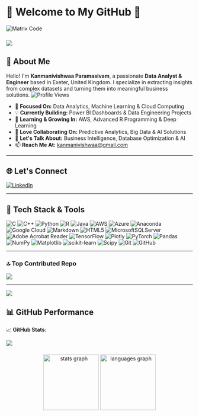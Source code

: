 # 🌟 Welcome to My GitHub  🚀
   ![Matrix Code](https://media.giphy.com/media/ZVik7pBtu9dNS/giphy.gif)
###

<div align="left">
  <img src="https://profile-counter.glitch.me/pk527/count.svg?"  />
</div>

###

## 🚀 About Me  

Hello! I'm **Kanmanivishwaa Paramasivam**, a passionate **Data Analyst & Engineer** based in Exeter, United Kingdom. I specialize in extracting insights from complex datasets and turning them into meaningful business solutions.
![Profile Views](https://komarev.com/ghpvc/?username=pk527&label=Visitors&color=blueviolet&style=plastic)

- 🎯 **Focused On:** Data Analytics, Machine Learning & Cloud Computing  
- 💡 **Currently Building:** Power BI Dashboards & Data Engineering Projects  
- 🌱 **Learning & Growing In:** AWS, Advanced R Programming & Deep Learning  
- 🤝 **Love Collaborating On:** Predictive Analytics, Big Data & AI Solutions  
- 💬 **Let's Talk About:** Business Intelligence, Database Optimization & AI  
- 📫 **Reach Me At:** [kanmanivishwaa@gmail.com](mailto:kanmanivishwaa@gmail.com)  

---
## 🌐 Let's Connect  

[![LinkedIn](https://img.shields.io/badge/LinkedIn-0077B5?style=for-the-badge&logo=linkedin&logoColor=white)](https://www.linkedin.com/in/kanmanivishwaa-paramasivam-972031222/)  

---
## 🎨 Tech Stack & Tools  

![C](https://img.shields.io/badge/c-%2300599C.svg?style=for-the-badge&logo=c&logoColor=white) ![C++](https://img.shields.io/badge/c++-%2300599C.svg?style=for-the-badge&logo=c%2B%2B&logoColor=white) ![Python](https://img.shields.io/badge/python-3670A0?style=for-the-badge&logo=python&logoColor=ffdd54) ![R](https://img.shields.io/badge/r-%23276DC3.svg?style=for-the-badge&logo=r&logoColor=white) ![Java](https://img.shields.io/badge/java-%23ED8B00.svg?style=for-the-badge&logo=openjdk&logoColor=white) ![AWS](https://img.shields.io/badge/AWS-%23FF9900.svg?style=for-the-badge&logo=amazon-aws&logoColor=white) ![Azure](https://img.shields.io/badge/azure-%230072C6.svg?style=for-the-badge&logo=microsoftazure&logoColor=white) ![Anaconda](https://img.shields.io/badge/Anaconda-%2344A833.svg?style=for-the-badge&logo=anaconda&logoColor=white) ![Google Cloud](https://img.shields.io/badge/GoogleCloud-%234285F4.svg?style=for-the-badge&logo=google-cloud&logoColor=white) ![Markdown](https://img.shields.io/badge/markdown-%23000000.svg?style=for-the-badge&logo=markdown&logoColor=white) ![HTML5](https://img.shields.io/badge/html5-%23E34F26.svg?style=for-the-badge&logo=html5&logoColor=white)  ![MicrosoftSQLServer](https://img.shields.io/badge/Microsoft%20SQL%20Server-CC2927?style=for-the-badge&logo=microsoft%20sql%20server&logoColor=white)  ![Adobe Acrobat Reader](https://img.shields.io/badge/Adobe%20Acrobat%20Reader-EC1C24.svg?style=for-the-badge&logo=Adobe%20Acrobat%20Reader&logoColor=white)  ![TensorFlow](https://img.shields.io/badge/TensorFlow-%23FF6F00.svg?style=for-the-badge&logo=TensorFlow&logoColor=white) ![Plotly](https://img.shields.io/badge/Plotly-%233F4F75.svg?style=for-the-badge&logo=plotly&logoColor=white) ![PyTorch](https://img.shields.io/badge/PyTorch-%23EE4C2C.svg?style=for-the-badge&logo=PyTorch&logoColor=white) ![Pandas](https://img.shields.io/badge/pandas-%23150458.svg?style=for-the-badge&logo=pandas&logoColor=white) ![NumPy](https://img.shields.io/badge/numpy-%23013243.svg?style=for-the-badge&logo=numpy&logoColor=white) ![Matplotlib](https://img.shields.io/badge/Matplotlib-%23ffffff.svg?style=for-the-badge&logo=Matplotlib&logoColor=black) ![scikit-learn](https://img.shields.io/badge/scikit--learn-%23F7931E.svg?style=for-the-badge&logo=scikit-learn&logoColor=white) ![Scipy](https://img.shields.io/badge/SciPy-%230C55A5.svg?style=for-the-badge&logo=scipy&logoColor=%white) ![Git](https://img.shields.io/badge/git-%23F05033.svg?style=for-the-badge&logo=git&logoColor=white) ![GitHub](https://img.shields.io/badge/github-%23121011.svg?style=for-the-badge&logo=github&logoColor=white)

---
### 🔝 Top Contributed Repo
![](https://github-contributor-stats.vercel.app/api?username=pk527&limit=5&theme=dark&combine_all_yearly_contributions=true)

---
[![](https://visitcount.itsvg.in/api?id=pk527&icon=1&color=0)](https://visitcount.itsvg.in)


## 📊 GitHub Performance  


📈 **GitHub Stats**:  

![](https://github-readme-streak-stats.herokuapp.com/?user=pk527&theme=holi&hide_border=false)

###
<div align="center">
  <img src="https://github-readme-stats.vercel.app/api?username=pk527&hide_title=false&hide_rank=false&show_icons=true&include_all_commits=true&count_private=true&disable_animations=false&theme=dracula&locale=en&hide_border=false&order=1" height="150" alt="stats graph"  />
  <img src="https://github-readme-stats.vercel.app/api/top-langs?username=pk527&locale=en&hide_title=false&layout=compact&card_width=320&langs_count=5&theme=dracula&hide_border=false&order=2" height="150" alt="languages graph"  />
</div>

###



